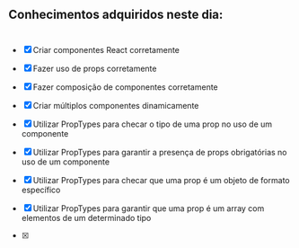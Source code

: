 ## Conhecimentos adquiridos neste dia:
#
- [X] Criar componentes React corretamente

- [X] Fazer uso de props corretamente

- [X] Fazer composição de componentes corretamente

- [X] Criar múltiplos componentes dinamicamente

- [X] Utilizar PropTypes para checar o tipo de uma prop no uso de um componente

- [X] Utilizar PropTypes para garantir a presença de props obrigatórias no uso de um componente

- [X] Utilizar PropTypes para checar que uma prop é um objeto de formato específico

- [X] Utilizar PropTypes para garantir que uma prop é um array com elementos de um determinado tipo

- [X] 